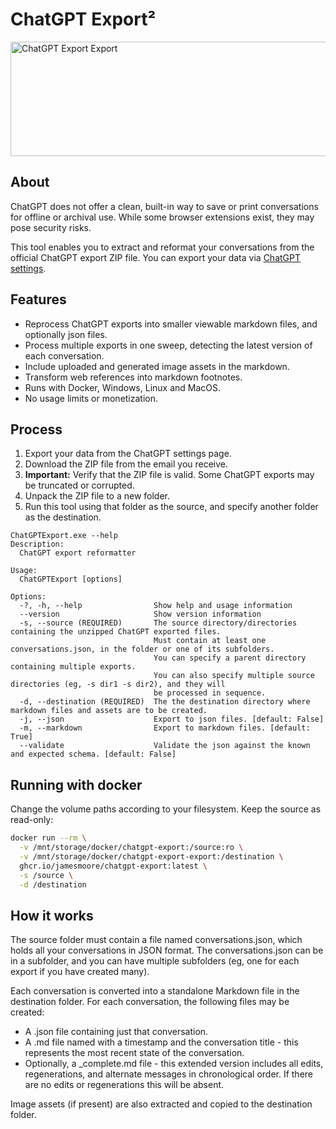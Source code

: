 # ChatGPT Export²

<img width="1024" height="183" alt="ChatGPT Export Export" src="https://github.com/user-attachments/assets/3cf24bdf-df3e-48c8-97aa-c10e8d72bff0" />

## About

ChatGPT does not offer a clean, built-in way to save or print conversations for offline or archival use. While some browser extensions exist, they may pose security risks.

This tool enables you to extract and reformat your conversations from the official ChatGPT export ZIP file. You can export your data via [ChatGPT settings](https://chatgpt.com/#settings/DataControls).

## Features
* Reprocess ChatGPT exports into smaller viewable markdown files, and optionally json files.
* Process multiple exports in one sweep, detecting the latest version of each conversation.
* Include uploaded and generated image assets in the markdown.
* Transform web references into markdown footnotes.
* Runs with Docker, Windows, Linux and MacOS.
* No usage limits or monetization.

## Process
1. Export your data from the ChatGPT settings page.
2. Download the ZIP file from the email you receive.
3. **Important:** Verify that the ZIP file is valid. Some ChatGPT exports may be truncated or corrupted.
4. Unpack the ZIP file to a new folder.
5. Run this tool using that folder as the source, and specify another folder as the destination.

```
ChatGPTExport.exe --help
Description:
  ChatGPT export reformatter

Usage:
  ChatGPTExport [options]

Options:
  -?, -h, --help                Show help and usage information
  --version                     Show version information
  -s, --source (REQUIRED)       The source directory/directories containing the unzipped ChatGPT exported files.
                                Must contain at least one conversations.json, in the folder or one of its subfolders.
                                You can specify a parent directory containing multiple exports.
                                You can also specify multiple source directories (eg, -s dir1 -s dir2), and they will
                                be processed in sequence.
  -d, --destination (REQUIRED)  The the destination directory where markdown files and assets are to be created.
  -j, --json                    Export to json files. [default: False]
  -m, --markdown                Export to markdown files. [default: True]
  --validate                    Validate the json against the known and expected schema. [default: False]

```

## Running with docker

Change the volume paths according to your filesystem. Keep the source as read-only:

```sh
docker run --rm \
  -v /mnt/storage/docker/chatgpt-export:/source:ro \
  -v /mnt/storage/docker/chatgpt-export-export:/destination \
  ghcr.io/jamesmoore/chatgpt-export:latest \
  -s /source \
  -d /destination
```

## How it works
The source folder must contain a file named conversations.json, which holds all your conversations in JSON format. The conversations.json can be in a subfolder, and you can have multiple subfolders (eg, one for each export if you have created many).

Each conversation is converted into a standalone Markdown file in the destination folder. For each conversation, the following files may be created:

* A .json file containing just that conversation.
* A .md file named with a timestamp and the conversation title - this represents the most recent state of the conversation.
* Optionally, a _complete.md file - this extended version includes all edits, regenerations, and alternate messages in chronological order. If there are no edits or regenerations this will be absent.

Image assets (if present) are also extracted and copied to the destination folder.
